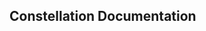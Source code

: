 <div class="container">
<div id="accordion">
<div class="card"><div class="card-header"><h2 class="mb-0">Constellation Documentation</h2></div>

</div>
</div>
</div>